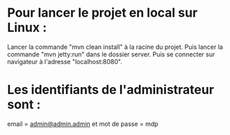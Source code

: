 # Pour lancer le projet en local sur Linux :
Lancer la commande "mvn clean install" à la racine du projet.
Puis lancer la commande "mvn jetty:run" dans le dossier server.
Puis se connecter sur navigateur à l'adresse "localhost:8080".

# Les identifiants de l'administrateur sont : 
email = admin@admin.admin et mot de passe = mdp 
